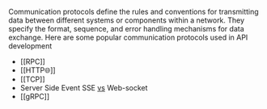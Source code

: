 Communication protocols define the rules and conventions for transmitting data between different systems or components within a network. They specify the format, sequence, and error handling mechanisms for data exchange. Here are some popular communication protocols used in API development

- [[RPC]]
- [[HTTP🌐]]
- [[TCP]]
- Server Side Event SSE  [vs](SSEvsWeb-Socket.md)  Web-socket
- [[gRPC]]
